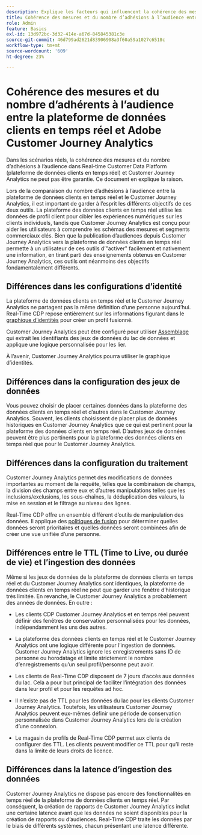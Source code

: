 ```yaml
---
description: Explique les facteurs qui influencent la cohérence des mesures et du nombre d’adhésions à l’audience entre Real-time Customer Data Platform (plateforme de données clients en temps réel) et Customer Journey Analytics.
title: Cohérence des mesures et du nombre d’adhésions à l’audience entre la plateforme des données clients en temps réel et le Customer Journey Analytics
role: Admin
feature: Basics
exl-id: 13d972bc-3d32-414e-a67d-845845381c3e
source-git-commit: 46d799ad2621d83906908a3f60a59a1027c6518c
workflow-type: tm+mt
source-wordcount: '609'
ht-degree: 23%

---
```



# Cohérence des mesures et du nombre d’adhérents à l’audience entre la plateforme de données clients en temps réel et Adobe Customer Journey Analytics

Dans les scénarios réels, la cohérence des mesures et du nombre d’adhésions à l’audience dans Real-time Customer Data Platform (plateforme de données clients en temps réel) et Customer Journey Analytics ne peut pas être garantie. Ce document en explique la raison.

Lors de la comparaison du nombre d’adhésions à l’audience entre la plateforme de données clients en temps réel et le Customer Journey Analytics, il est important de garder à l’esprit les différents objectifs de ces deux outils. La plateforme des données clients en temps réel utilise les données de profil client pour cibler les expériences numériques sur les clients individuels, tandis que Customer Journey Analytics est conçu pour aider les utilisateurs à comprendre les schémas des mesures et segments commerciaux clés. Bien que la publication d’audiences depuis Customer Journey Analytics vers la plateforme de données clients en temps réel permette à un utilisateur de ces outils d’&quot;activer&quot; facilement et nativement une information, en tirant parti des enseignements obtenus en Customer Journey Analytics, ces outils ont néanmoins des objectifs fondamentalement différents.

## Différences dans les configurations d’identité

La plateforme de données clients en temps réel et le Customer Journey Analytics ne partagent pas la même définition d’une personne aujourd’hui. Real-Time CDP repose entièrement sur les informations figurant dans le [graphique d’identités](https://experienceleague.adobe.com/docs/platform-learn/tutorials/identities/understanding-identity-and-identity-graphs.html) pour créer un profil fusionné.

Customer Journey Analytics peut être configuré pour utiliser [Assemblage](../stitching/overview.md) qui extrait les identifiants des jeux de données du lac de données et applique une logique personnalisée pour les lier.

À l’avenir, Customer Journey Analytics pourra utiliser le graphique d’identités.

## Différences dans la configuration des jeux de données

Vous pouvez choisir de placer certaines données dans la plateforme des données clients en temps réel et d’autres dans le Customer Journey Analytics. Souvent, les clients choisissent de placer plus de données historiques en Customer Journey Analytics que ce qui est pertinent pour la plateforme des données clients en temps réel. D’autres jeux de données peuvent être plus pertinents pour la plateforme des données clients en temps réel que pour le Customer Journey Analytics.

## Différences dans la configuration du traitement

Customer Journey Analytics permet des modifications de données importantes au moment de la requête, telles que la combinaison de champs, la division des champs entre eux et d’autres manipulations telles que les inclusions/exclusions, les sous-chaînes, la déduplication des valeurs, la mise en session et le filtrage au niveau des lignes.

Real-Time CDP offre un ensemble différent d’outils de manipulation des données. Il applique des [politiques de fusion](https://experienceleague.adobe.com/docs/experience-platform/profile/merge-policies/overview.html) pour déterminer quelles données seront prioritaires et quelles données seront combinées afin de créer une vue unifiée d’une personne.

## Différences entre le TTL (Time to Live, ou durée de vie) et l’ingestion des données

Même si les jeux de données de la plateforme de données clients en temps réel et du Customer Journey Analytics sont identiques, la plateforme de données clients en temps réel ne peut que garder une fenêtre d’historique très limitée. En revanche, le Customer Journey Analytics a probablement des années de données. En outre :

* Les clients CDP Customer Journey Analytics et en temps réel peuvent définir des fenêtres de conservation personnalisées pour les données, indépendamment les uns des autres.

* La plateforme des données clients en temps réel et le Customer Journey Analytics ont une logique différente pour l’ingestion de données. Customer Journey Analytics ignore les enregistrements sans ID de personne ou horodatage et limite strictement le nombre d’enregistrements qu’un seul profil/personne peut avoir.

* Les clients de Real-Time CDP disposent de 7 jours d’accès aux données du lac. Cela a pour but principal de faciliter l’intégration des données dans leur profil et pour les requêtes ad hoc.

* Il n’existe pas de TTL pour les données du lac pour les clients Customer Journey Analytics. Toutefois, les utilisateurs Customer Journey Analytics peuvent eux-mêmes définir une période de conservation personnalisée dans Customer Journey Analytics lors de la création d’une connexion.

* Le magasin de profils de Real-Time CDP permet aux clients de configurer des TTL. Les clients peuvent modifier ce TTL pour qu’il reste dans la limite de leurs droits de licence.

## Différences dans la latence d’ingestion des données

Customer Journey Analytics ne dispose pas encore des fonctionnalités en temps réel de la plateforme de données clients en temps réel. Par conséquent, la création de rapports de Customer Journey Analytics inclut une certaine latence avant que les données ne soient disponibles pour la création de rapports ou d’audiences. Real-Time CDP traite les données par le biais de différents systèmes, chacun présentant une latence différente.
